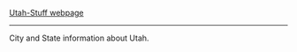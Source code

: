 [Utah-Stuff webpage](https://widbuntu.github.io/Utah-Stuff)

------------------------------------------------------------------------

City and State information about Utah.